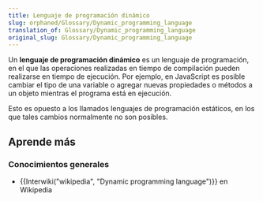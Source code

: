 ```yaml
---
title: Lenguaje de programación dinámico
slug: orphaned/Glossary/Dynamic_programming_language
translation_of: Glossary/Dynamic_programming_language
original_slug: Glossary/Dynamic_programming_language
---
```

Un **lenguaje de programación dinámico** es un lenguaje de programación, en el que las operaciones realizadas en tiempo de compilación pueden realizarse en tiempo de ejecución. Por ejemplo, en JavaScript es posible cambiar el tipo de una variable o agregar nuevas propiedades o métodos a un objeto mientras el programa está en ejecución.

Esto es opuesto a los llamados lenguajes de programación estáticos, en los que tales cambios normalmente no son posibles.

## Aprende más

### Conocimientos generales

- {{Interwiki("wikipedia", "Dynamic programming language")}} en Wikipedia
